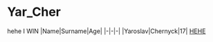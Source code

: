 # Yar_Cher
hehe
I WIN
|Name|Surname|Age|
|-|-|-|
|Yaroslav|Chernyck|17|
[HEHE](https://lyrsense.com/metal_gear/the_only_thing_i_know_for_real)
